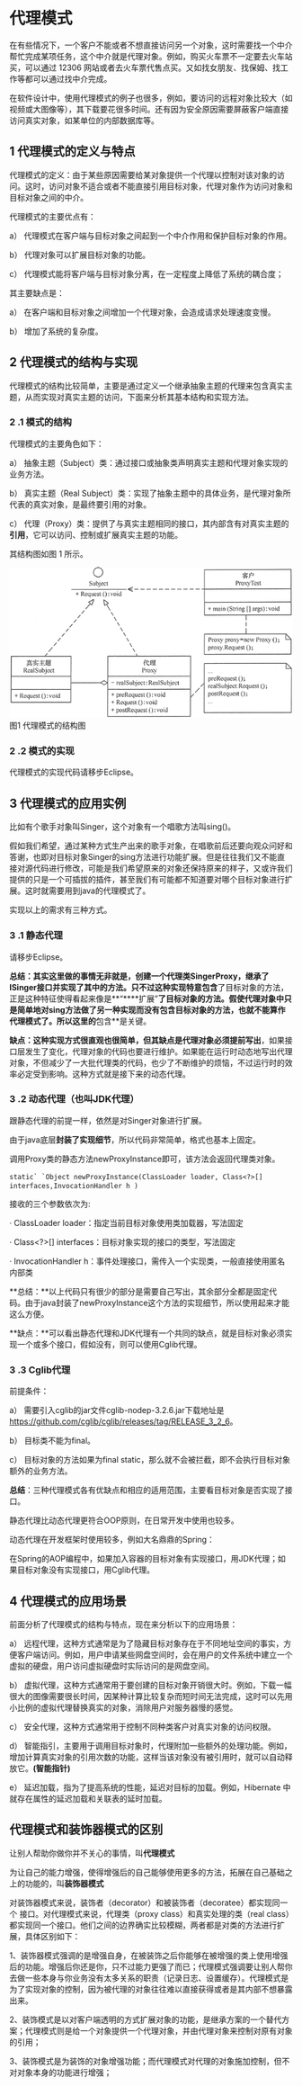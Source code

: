 # 代理模式

在有些情况下，一个客户不能或者不想直接访问另一个对象，这时需要找一个中介帮忙完成某项任务，这个中介就是代理对象。例如，购买火车票不一定要去火车站买，可以通过 12306 网站或者去火车票代售点买。又如找女朋友、找保姆、找工作等都可以通过找中介完成。

在软件设计中，使用代理模式的例子也很多，例如，要访问的远程对象比较大（如视频或大图像等），其下载要花很多时间。还有因为安全原因需要屏蔽客户端直接访问真实对象，如某单位的内部数据库等。

## 1 代理模式的定义与特点

代理模式的定义：由于某些原因需要给某对象提供一个代理以控制对该对象的访问。这时，访问对象不适合或者不能直接引用目标对象，代理对象作为访问对象和目标对象之间的中介。

 

代理模式的主要优点有：

a） 代理模式在客户端与目标对象之间起到一个中介作用和保护目标对象的作用。

b） 代理对象可以扩展目标对象的功能。

c） 代理模式能将客户端与目标对象分离，在一定程度上降低了系统的耦合度；


 其主要缺点是：

a） 在客户端和目标对象之间增加一个代理对象，会造成请求处理速度变慢。

b） 增加了系统的复杂度。

## 2 代理模式的结构与实现

代理模式的结构比较简单，主要是通过定义一个继承抽象主题的代理来包含真实主题，从而实现对真实主题的访问，下面来分析其基本结构和实现方法。

### 2 .1 模式的结构

代理模式的主要角色如下：

a） 抽象主题（Subject）类：通过接口或抽象类声明真实主题和代理对象实现的业务方法。

b） 真实主题（Real Subject）类：实现了抽象主题中的具体业务，是代理对象所代表的真实对象，是最终要引用的对象。

c） 代理（Proxy）类：提供了与真实主题相同的接口，其内部含有对真实主题的**引用**，它可以访问、控制或扩展真实主题的功能。

 

其结构图如图 1 所示。

 

![代理模式的结构图](./images/01.png)
 图1 代理模式的结构图

### 2 .2 模式的实现

代理模式的实现代码请移步Eclipse。

 

## 3 代理模式的应用实例

比如有个歌手对象叫Singer，这个对象有一个唱歌方法叫sing()。

假如我们希望，通过某种方式生产出来的歌手对象，在唱歌前后还要向观众问好和答谢，也即对目标对象Singer的sing方法进行功能扩展。但是往往我们又不能直接对源代码进行修改，可能是我们希望原来的对象还保持原来的样子，又或许我们提供的只是一个可插拔的插件，甚至我们有可能都不知道要对哪个目标对象进行扩展。这时就需要用到java的代理模式了。

实现以上的需求有三种方式。

### 3 .1 静态代理

请移步Eclipse。

 

**总结：**其实这里做的事情无非就是，创建一个代理类SingerProxy，继承了ISinger接口并实现了其中的方法。只不过这种实现特意**包含**了目标对象的方法，正是这种特征使得看起来像是**“****扩展”**了目标对象的方法。假使代理对象中只是简单地对sing方法做了另一种实现而没有包含目标对象的方法，也就不能算作代理模式了。所以这里的**包含**是关键。

**缺点：**这种实现方式很直观也很简单，但其缺点是代理对象必须**提前写出**，如果接口层发生了变化，代理对象的代码也要进行维护。如果能在运行时动态地写出代理对象，不但减少了一大批代理类的代码，也少了不断维护的烦恼，不过运行时的效率必定受到影响。这种方式就是接下来的动态代理。

 

### 3 .2 动态代理（也叫JDK代理）

跟静态代理的前提一样，依然是对Singer对象进行扩展。

由于java底层**封装了实现细节**，所以代码非常简单，格式也基本上固定。

调用Proxy类的静态方法newProxyInstance即可，该方法会返回代理类对象。

```
static` `Object newProxyInstance(ClassLoader loader, Class<?>[] interfaces,InvocationHandler h )
```

接收的三个参数依次为:

·        ClassLoader loader：指定当前目标对象使用类加载器，写法固定

·        Class<?>[] interfaces：目标对象实现的接口的类型，写法固定

·        InvocationHandler h：事件处理接口，需传入一个实现类，一般直接使用匿名内部类

 

**总结：**以上代码只有很少的部分是需要自己写出，其余部分全都是固定代码。由于java封装了newProxyInstance这个方法的实现细节，所以使用起来才能这么方便。

**缺点：**可以看出静态代理和JDK代理有一个共同的缺点，就是目标对象必须实现一个或多个接口，假如没有，则可以使用Cglib代理。

 

### 3 .3 Cglib代理

前提条件：

a） 需要引入cglib的jar文件cglib-nodep-3.2.6.jar下载地址是<https://github.com/cglib/cglib/releases/tag/RELEASE_3_2_6>。

b） 目标类不能为final。

c） 目标对象的方法如果为final static，那么就不会被拦截，即不会执行目标对象额外的业务方法。

 

**总结**：三种代理模式各有优缺点和相应的适用范围，主要看目标对象是否实现了接口。

静态代理比动态代理更符合OOP原则，在日常开发中使用也较多。

动态代理在开发框架时使用较多，例如大名鼎鼎的Spring：

在Spring的AOP编程中，如果加入容器的目标对象有实现接口，用JDK代理；如果目标对象没有实现接口，用Cglib代理。

 

## 4 代理模式的应用场景

前面分析了代理模式的结构与特点，现在来分析以下的应用场景：

a） 远程代理，这种方式通常是为了隐藏目标对象存在于不同地址空间的事实，方便客户端访问。例如，用户申请某些网盘空间时，会在用户的文件系统中建立一个虚拟的硬盘，用户访问虚拟硬盘时实际访问的是网盘空间。

b） 虚拟代理，这种方式通常用于要创建的目标对象开销很大时。例如，下载一幅很大的图像需要很长时间，因某种计算比较复杂而短时间无法完成，这时可以先用小比例的虚拟代理替换真实的对象，消除用户对服务器慢的感觉。

c） 安全代理，这种方式通常用于控制不同种类客户对真实对象的访问权限。

d） 智能指引，主要用于调用目标对象时，代理附加一些额外的处理功能。例如，增加计算真实对象的引用次数的功能，这样当该对象没有被引用时，就可以自动释放它。**(智能指针)**

e） 延迟加载，指为了提高系统的性能，延迟对目标的加载。例如，Hibernate 中就存在属性的延迟加载和关联表的延时加载。



## 代理模式和装饰器模式的区别

让别人帮助你做你并不关心的事情，叫**代理模式**

为让自己的能力增强，使得增强后的自己能够使用更多的方法，拓展在自己基础之上的功能的，叫**装饰器模式**

对装饰器模式来说，装饰者（decorator）和被装饰者（decoratee）都实现同一个 接口。对代理模式来说，代理类（proxy class）和真实处理的类（real class）都实现同一个接口。他们之间的边界确实比较模糊，两者都是对类的方法进行扩展，具体区别如下：

1、装饰器模式强调的是增强自身，在被装饰之后你能够在被增强的类上使用增强后的功能。增强后你还是你，只不过能力更强了而已；代理模式强调要让别人帮你去做一些本身与你业务没有太多关系的职责（记录日志、设置缓存）。代理模式是为了实现对象的控制，因为被代理的对象往往难以直接获得或者是其内部不想暴露出来。

2、装饰模式是以对客户端透明的方式扩展对象的功能，是继承方案的一个替代方案；代理模式则是给一个对象提供一个代理对象，并由代理对象来控制对原有对象的引用；

3、装饰模式是为装饰的对象增强功能；而代理模式对代理的对象施加控制，但不对对象本身的功能进行增强；